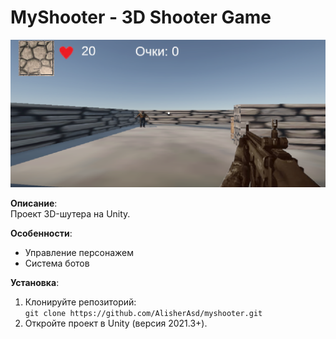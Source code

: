 # MyShooter - 3D Shooter Game

![Game Preview](https://github.com/AlisherAsd/myshooter/raw/main/Assets/pic.png)

**Описание**:  
Проект 3D-шутера на Unity.

**Особенности**:
- Управление персонажем
- Система ботов

**Установка**:
1. Клонируйте репозиторий:  
   `git clone https://github.com/AlisherAsd/myshooter.git`
2. Откройте проект в Unity (версия 2021.3+).
